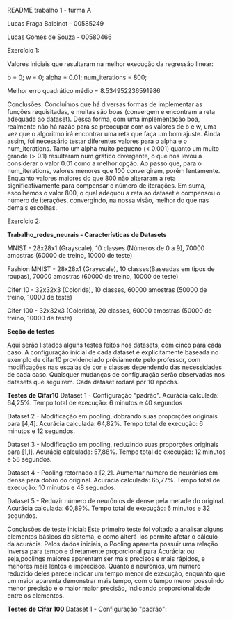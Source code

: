 README trabalho 1 - turma A

Lucas Fraga Balbinot - 00585249

Lucas Gomes de Souza - 00580466

Exercício 1:

Valores iniciais que resultaram na melhor execução da regressão linear:

b = 0; w = 0; alpha = 0.01; num_iterations = 800;

Melhor erro quadrático médio = 8.534952236591986

Conclusões: 
  Concluímos que há diversas formas de implementar as funções requisitadas, e muitas são boas (convergem e encontram a reta adequada ao dataset). Dessa forma, com uma implementação boa, realmente não há razão para se preocupar com os valores de b e w, uma vez que o algoritmo irá encontrar uma reta que faça um bom ajuste. Ainda assim, foi necessário testar diferentes valores para o alpha e o num_iterations. Tanto um alpha muito pequeno (< 0.001) quanto um muito grande (> 0.1) resultaram num gráfico divergente, o que nos levou a considerar o valor 0.01 como a melhor opção. Ao passo que, para o num_iterations, valores menores que 100 convergiram, porém lentamente. Enquanto valores maiores do que 800 não alteraram a reta significativamente para compensar o número de iterações. Em suma, escolhemos o valor 800, o qual adequou a reta ao dataset e compensou o número de iterações, convergindo, na nossa visão, melhor do que nas demais escolhas.

Exercício 2:

**Trabalho_redes_neurais - Características de Datasets**

MNIST - 28x28x1 (Grayscale), 10 classes (Números de 0 a 9), 70000 amostras (60000 de treino, 10000 de teste)

Fashion MNIST - 28x28x1 (Grayscale), 10 classes(Baseadas em tipos de roupas), 70000 amostras (60000 de treino, 10000 de teste)

Cifer 10 - 32x32x3 (Colorida), 10 classes, 60000 amostras (50000 de treino, 10000 de teste)

Cifer 100 - 32x32x3 (Colorida), 20 classes, 60000 amostras (50000 de treino, 10000 de teste)

**Seção de testes**

Aqui serão listados alguns testes feitos nos datasets, com cinco para cada caso. A configuração inicial de cada dataset é explicitamente baseada no exemplo de cifar10 providenciado préviamente pelo professor, com modificações nas escalas de cor e classes dependendo das necessidades de cada caso. Quaisquer mudanças de configuração serão observadas nos datasets que seguirem. Cada dataset rodará por 10 epochs.

**Testes de Cifar10**
Dataset 1 - Configuração "padrão". Acurácia calculada: 64,25%. Tempo total de execução: 6 minutos e 40 segundos

Dataset 2 - Modificação em pooling, dobrando suas proporções originais para [4,4].  Acurácia calculada: 64,82%. Tempo total de execução: 6 minutos e 12 segundos.

Dataset 3 - Modificação em pooling, reduzindo suas proporções originais para [1,1]. Acurácia calculada: 57,88%. Tempo total de execução: 12 minutos e 58 segundos.

Dataset 4 - Pooling retornado a [2,2]. Aumentar número de neurônios em dense para dobro do original. Acurácia calculada: 65,77%. Tempo total de execução: 10 minutos e 48 segundos.

Dataset 5 - Reduzir número de neurônios de dense pela metade do original. Acurácia calculada: 60,89%. Tempo total de execução: 6 minutos e 32 segundos.

Conclusões de teste inicial: Este primeiro teste foi voltado a analisar alguns elementos básicos do sistema, e como alterá-los permite afetar o cálculo da acurácia. Pelos dados iniciais, o Pooling aparenta possuir uma relação inversa para tempo e diretamente proporcional para Acurácia: ou seja,poolings maiores aparentam ser mais precisos e mais rápidos, e menores mais lentos e imprecisos. Quanto a neurônios, um número reduzido deles parece indicar um tempo menor de execução, enquanto que um maior aparenta demonstrar mais tempo, com o tempo menor possuindo menor precisão e o maior maior precisão, indicando proporcionalidade entre os elementos.

**Testes de Cifar 100**
Dataset 1 - Configuração "padrão":
